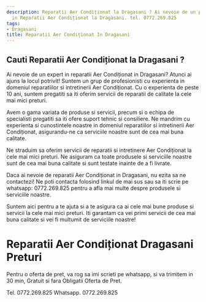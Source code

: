 ```yaml
---
description: Reparatii Aer Condiționat la Dragasani ? Ai nevoie de un profesionist
  in Reparatii Aer Condiționat la Dragasani. tel. 0772.269.825
tags:
- Dragasani
title: Reparatii Aer Condiționat In Dragasani
---
```



## Cauti Reparatii Aer Condiționat la Dragasani ?

Ai nevoie de un expert in reparatii Aer Condiționat in Dragasani? Atunci ai ajuns la locul potrivit! Suntem un grup de profesionisti cu experienta in domeniul reparatiilor si intretinerii Aer Condiționat. Cu o experienta de peste 10 ani, suntem pregatiti sa iti oferim servicii de reparatii de calitate la cele mai mici preturi. 

Avem o gama variata de produse si servicii, precum si o echipa de specialisti pregatiti sa iti ofere suport tehnic si consiliere. Ne mandrim cu experienta si cunostintele noastre in domeniul reparatiilor si intretinerii Aer Condiționat, asigurandu-ne ca serviciile noastre sunt de cea mai buna calitate. 

Ne straduim sa oferim servicii de reparatii si intretinere Aer Condiționat la cele mai mici preturi. Ne asiguram ca toate produsele si serviciile noastre sunt de cea mai buna calitate si sunt testate inainte de a fi livrate. 

Daca ai nevoie de reparatii Aer Condiționat in Dragasani, nu ezita sa ne contactezi! Ne poti contacta folosind linkul de mai sus sau sa iti scrie pe whatsapp: 0772.269.825 pentru a afla mai multe despre produsele si serviciile noastre. 

Suntem aici pentru a te ajuta si a te asigura ca ai cele mai bune produse si servicii la cele mai mici preturi. Iti garantam ca vei primi servicii de cea mai buna calitate si vei fi multumit de serviciile noastre!

# Reparatii Aer Condiționat Dragasani Preturi
Pentru o oferta de pret, va rog sa imi scrieti pe whatsapp, si va trimitem in 30 min, Gratuit si fara Obligatii Oferta de Pret.

Tel. 0772.269.825
Whatsapp. 0772.269.825